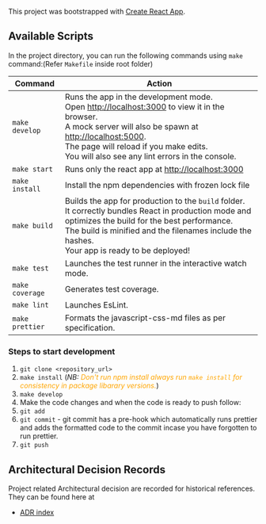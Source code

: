 This project was bootstrapped with [Create React App](https://github.com/facebook/create-react-app).

## Available Scripts

In the project directory, you can run the following commands using `make` command:(Refer `Makefile` inside root folder)

| Command         | Action                                                                                                                                                                                                                                                                                                         |
| --------------- | -------------------------------------------------------------------------------------------------------------------------------------------------------------------------------------------------------------------------------------------------------------------------------------------------------------- |
| `make develop`  | Runs the app in the development mode.<br>Open [http://localhost:3000](http://localhost:3000) to view it in the browser.<br>A mock server will also be spawn at [http://localhost:5000](http://localhost:5000).<br>The page will reload if you make edits.<br>You will also see any lint errors in the console. |
| `make start`    | Runs only the react app at [http://localhost:3000](http://localhost:3000)                                                                                                                                                                                                                                      |
| `make install`  | Install the npm dependencies with frozen lock file                                                                                                                                                                                                                                                              |
| `make build`    | Builds the app for production to the `build` folder.<br>It correctly bundles React in production mode and optimizes the build for the best performance.<br>The build is minified and the filenames include the hashes.<br>Your app is ready to be deployed!                                                    |
| `make test`     | Launches the test runner in the interactive watch mode.                                                                                                                                                                                                                                                        |
| `make coverage` | Generates test coverage.                                                                                                                                                                                                                                                                                       |
| `make lint`     | Launches EsLint.                                                                                                                                                                                                                                                                                               |
| `make prettier` | Formats the javascript-css-md files as per specification.                                                                                                                                                                                                                                                      |

### Steps to start development

1. `git clone <repository_url>`
2. `make install` (_NB: <span style="color:orange">Don't run npm install always run `make install` for consistency in package libarary versions.</span>_)
3. `make develop`
4. Make the code changes and when the code is ready to push follow:
5. `git add`
6. `git commit` - git commit has a pre-hook which automatically runs prettier and adds the formatted code to the commit incase you have forgotten to run prettier.
7. `git push`

## Architectural Decision Records

Project related Architectural decision are recorded for historical references. They can be found here at
* [ADR index](doc/adr/README.md)
